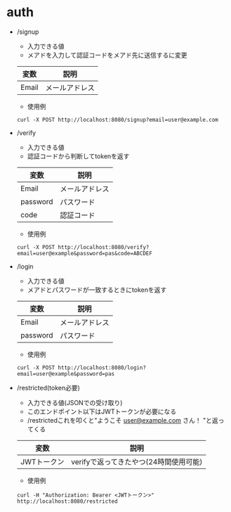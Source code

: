 # auth

- /signup

    - 入力できる値
    - メアドを入力して認証コードをメアド先に送信するに変更

    | 変数      |     説明     |
    |-----------|-----------|
    |Email     |  メールアドレス  |

    - 使用例

    ```
    curl -X POST http://localhost:8080/signup?email=user@example.com
    ```

- /verify

    - 入力できる値
    - 認証コードから判断してtokenを返す

    | 変数      |     説明     |
    |-----------|-----------|
    |Email     |  メールアドレス  |
    |password|パスワード|
    |code|認証コード|

    - 使用例

    ```
    curl -X POST http://localhost:8080/verify?email=user@example&password=pas&code=ABCDEF
    ```

- /login

    - 入力できる値
    - メアドとパスワードが一致するときにtokenを返す

    | 変数      |     説明     |
    |-----------|-----------|
    |Email     |  メールアドレス  |
    |password|パスワード|

    - 使用例

    ```
    curl -X POST http://localhost:8080/login?email=user@example&password=pas
    ```

- /restricted(token必要)
    - 入力できる値(JSONでの受け取り)
    - このエンドポイント以下はJWTトークンが必要になる
    - /restrictedこれを叩くと"ようこそ user@example.com さん！
"と返ってくる

    | 変数      |     説明     |
    |-----------|-----------|
    |JWTトークン     |  verifyで返ってきたやつ(24時間使用可能)  |

    - 使用例

    ```
    curl -H "Authorization: Bearer <JWTトークン>" http://localhost:8080/restricted
    ```


